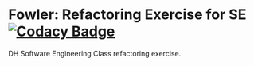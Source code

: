 # Fowler: Refactoring Exercise for SE [![Codacy Badge](https://app.codacy.com/project/badge/Grade/39d3c2b4d7534200bceefaf544f7bdf9)](https://www.codacy.com/gh/rickey00x/Fowler/dashboard?utm_source=github.com&amp;utm_medium=referral&amp;utm_content=rickey00x/Fowler&amp;utm_campaign=Badge_Grade)

DH Software Engineering Class refactoring exercise. 
